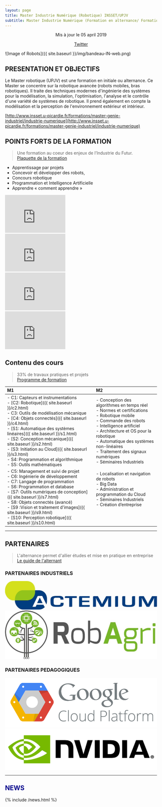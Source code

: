 ```yaml
---
layout: page
title: Master Industrie Numérique (Robotique) INSSET/UPJV
subtitle: Master Industrie Numérique (Formation en alternance/ Formation initial à Saint Quentin)
---
```


<p align="center">Mis à jour le 05 april 2019</p>

<p align="center">
<a href="https://twitter.com/robotics_insset" title="master robotique twitter">
              <span class="fa-stack fa-lg" aria-hidden="true">
                <i class="fa fa-circle fa-stack-2x"></i>
                <i class="fa fa-twitter fa-stack-1x fa-inverse"></i>
              </span>
              <span class="sr-only">Twitter</span>
            </a>
            </p>

![Image of Robots]({{ site.baseurl }}/img/bandeau-IN-web.png)

## PRESENTATION ET OBJECTIFS

 Le Master robotique (UPJV) est une formation en initiale ou alternance. Ce Master se concentre sur la robotique avancée (robots mobiles, bras robotiques). Il traite des techniques modernes d'ingénierie des systèmes pour la modélisation, la simulation, l'optimisation, l'analyse et le contrôle d'une variété de systèmes de robotique. Il prend également en compte la modélisation et la perception de l'environnement extérieur et intérieur.

[http://www.insset.u-picardie.fr/formations/master-genie-industriel/industrie-numerique](http://www.insset.u-picardie.fr/formations/master-genie-industriel/industrie-numerique)

## POINTS FORTS DE LA FORMATION

> Une formation au coeur des enjeux de l’Industrie du Futur.  
[Plaquette de la formation](http://www.insset.u-picardie.fr/images/Plaquettes/Industrie-numerique-A4-1.0.pdf)

* Apprentissage par projets
* Concevoir et développer des robots,
* Concours robotique
* Programmation et Intelligence Artificielle
* Apprendre « comment apprendre »

<div class="row">
  <div class="col-lg-3 col-md-3 col-xs-3 thumb">
    <iframe width="200" height="125" src="https://www.youtube.com/embed/anMhoAE4wAk" frameborder="0" allowfullscreen></iframe>
  </div>
  <div class="col-lg-3 col-md-3 col-xs-3 thumb">
    <iframe width="200" height="125" src="https://www.youtube.com/embed/4njd38My6Bk" frameborder="0" allowfullscreen></iframe>
  </div>
  <div class="col-lg-3 col-md-3 col-xs-3 thumb">
    <iframe width="200" height="125" src="https://www.youtube.com/embed/CjyBWNTXLOA" frameborder="0" allowfullscreen></iframe>
  </div>
  <div class="col-lg-3 col-md-3 col-xs-3 thumb">
    <iframe width="200" height="125" src="https://www.youtube.com/embed/Jzk7sBC1qDI" frameborder="0" allowfullscreen></iframe>
  </div>
</div>


## Contenu des cours

> 33% de travaux pratiques et projets  
[Programme de formation](http://www.insset.u-picardie.fr/images/Plaquettes/Master-1ere-Annee-Genie-Industriel-IN.pdf)

|  M1 | M2 |
| :-------- | :-------- |
| - C1: Capteurs et instrumentations <br/> - [C2: Robotique]({{ site.baseurl }}/c2.html) <br/> - C3: Outils de modélisation mécanique <br/> -  [C4: Objets connectés]({{ site.baseurl }}/c4.html) <br/> - [S1: Automatique des systèmes linéaires]({{ site.baseurl }}/s1.html) <br/> - [S2: Conception mécanique]({{ site.baseurl }}/s2.html) <br/> - [S3: Initiation au Cloud]({{ site.baseurl }}/s3.html) <br/> - S4: Programmation et algorithmique <br/> - S5: Outils mathématiques <br/>   | - Conception des algorithmes en temps réel <br/> - Normes et certifications <br/> - Robotique mobile <br/> - Commande des robots <br/> - Intelligence artificiel  <br/> - Architecture et OS pour la robotique <br/> - Automatique des systèmes non-linéaires <br/> - Traitement des signaux numériques <br/> - Séminaires Industriels   |
| - C5: Management et suivi de projet <br/> - C6: Ingénierie de développement <br/> - C7: Langage de programmation <br/> - S6: Programmation et database <br/> - [S7: Outils numériques de conception]({{ site.baseurl }}/s7.html)  <br/> - S8: Objets connectés (avancé) <br/> - [S9 :Vision et traitement d'images]({{ site.baseurl }}/s9.html) <br/> - [S10: Perception robotique]({{ site.baseurl }}/s10.html) <br/>  | - Localisation et navigation de robots <br/> - Big Data <br/> - Administration et programmation du Cloud <br/> - Séminaires Industriels <br/> - Création d’entreprise <br/>  <br/>  <br/> <br/>  |

<!-- ---

## SECTEURS D’ACTIVITÉ

> La robotique va changer le mode de travail dans tous les secteurs

* Automobile, Construction Mécanique,
* Transport, Logistique, 
* Militaire, Aéronautique,
* Agriculture, Environnement, Agroalimentaire,
* Médical, Santé, Domestique,
* Conseils et services aux entreprises,
* Centre de recherches publics et privés -->

---

## PARTENAIRES

> L'alternance permet d'allier études et mise en pratique en entreprise  
[Le guide de l'alternant](http://www.insset.u-picardie.fr/images/Guide_de_lalternant.pdf)

### PARTENAIRES INDUSTRIELS
<div class="row">
  <div class="col-lg-6 col-md-8 col-xs-10 thumb">
    <a class="thumbnail" href="https://www.actemium.fr/fr/">
      <img class="img-fluid" src="/img/actemium.jpg" alt="">
    </a>
  </div>
  <div class="col-lg-6 col-md-8 col-xs-10 thumb">
    <a class="thumbnail" href="http://www.axema.fr/agroequipements/Pages/Article.aspx?IDArticle=344&Categorie=Technique">
      <img class="img-fluid" src="/img/robagri.jpg" alt="">
    </a>
  </div>
</div>

### PARTENAIRES PEDAGOGIQUES
<div class="row">
  <div class="col-lg-6 col-md-8 col-xs-10 thumb">
    <a class="thumbnail" href="https://cloud.google.com/">
      <img class="img-fluid" src="/img/GCP.png" alt="">
    </a>
  </div>
  <div class="col-lg-6 col-md-8 col-xs-10 thumb">
    <a class="thumbnail" href="https://www.nvidia.com/fr-fr/">
      <img class="img-fluid" src="/img/Logo-NVIDIA.jpg" alt="">
    </a>
  </div>
</div>

***

## <span style="color:DarkBlue">NEWS</span>

 {% include /news.html %}